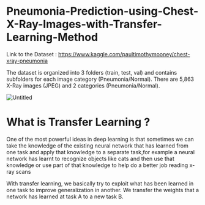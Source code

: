 # Pneumonia-Prediction-using-Chest-X-Ray-Images-with-Transfer-Learning-Method

Link to the Dataset : https://www.kaggle.com/paultimothymooney/chest-xray-pneumonia

The dataset is organized into 3 folders (train, test, val) and contains subfolders for each image category (Pneumonia/Normal). There are 
5,863 X-Ray images (JPEG) and 2 categories (Pneumonia/Normal). 

![Untitled](https://user-images.githubusercontent.com/74330685/111917864-6f24db00-8a82-11eb-9c8d-05f91832f165.png)


# What is Transfer Learning ?

One of the most powerful ideas in deep learning is that sometimes we can take the knowledge of the existing neural network that has learned from one task and apply that knowledge to a separate task,for example a neural network has learnt to recognize objects like cats and then use that knowledge or use part of that knowledge to help do a better job reading x-ray scans 

With transfer learning, we basically try to exploit what has been learned in one task to improve generalization in another. We transfer the weights that a network has learned at task A to a new task B.




